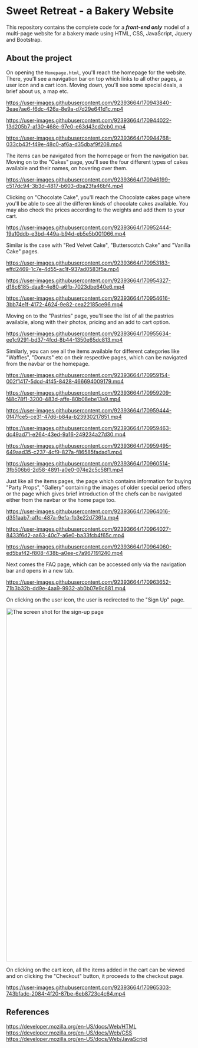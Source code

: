# Sweet Retreat - a Bakery Website
This repository contains the complete code for a ***front-end only*** model of a multi-page website for a bakery made using HTML, CSS, JavaScript, Jquery and Bootstrap.


## About the project

On opening the `Homepage.html`, you'll reach the homepage for the website. There, you'll see a navigation bar on top which links to all other pages, a 
user icon and a cart icon. Moving down, you'll see some special deals, a brief about us, a map etc.  

https://user-images.githubusercontent.com/92393664/170943840-3eae7ae6-f6dc-426a-8e9a-d7d29e641d1c.mp4  

https://user-images.githubusercontent.com/92393664/170944022-13d205b7-a130-468e-97e0-e63d43cd2cb0.mp4  

https://user-images.githubusercontent.com/92393664/170944768-033cb43f-f49e-48c0-af6a-d35dbaf9f208.mp4  
  
    
The items can be navigated from the homepage or from the navigation bar. 
Moving on to the "Cakes" page, you'll see the four different types of cakes available and their names, on hovering over them.  

https://user-images.githubusercontent.com/92393664/170946199-c517dc94-3b3d-4817-b603-dba23fa46bf4.mp4  


Clicking on "Chocolate Cake", you'll reach the Chocolate cakes page where you'll be able to see all the differen kinds of chocolate cakes available.
You may also check the prices according to the weights and add them to your cart.  

https://user-images.githubusercontent.com/92393664/170952444-19a10ddb-e3bd-449a-b94d-eb5e5b001066.mp4


Similar is the case with "Red Velvet Cake", "Butterscotch Cake" and "Vanilla Cake" pages.  

https://user-images.githubusercontent.com/92393664/170953183-effd2469-1c7e-4d55-ac1f-937ad0583f5a.mp4  

https://user-images.githubusercontent.com/92393664/170954327-d18c6185-daa8-4e80-a6fb-7023dbe640e6.mp4  

https://user-images.githubusercontent.com/92393664/170954616-3bb74e1f-4172-4624-9e82-cea22185ce96.mp4  


Moving on to the "Pastries" page, you'll see the list of all the pastries available, along with their photos, pricing and an add to cart option.  

https://user-images.githubusercontent.com/92393664/170955634-ee1c9291-bd37-4fcd-8b44-1350e65dc813.mp4  


Similarly, you can see all the items available for different categories like "Waffles", "Donuts" etc on their respective pages, which can be navigated from the navbar or the homepage.  

https://user-images.githubusercontent.com/92393664/170959154-002f1417-5dcd-4f45-8428-466694009179.mp4  

https://user-images.githubusercontent.com/92393664/170959209-f48c78f1-3200-483d-affe-80b08ebe13a9.mp4  

https://user-images.githubusercontent.com/92393664/170959444-0f47fce5-ce31-47d6-b84a-b23930217851.mp4  

https://user-images.githubusercontent.com/92393664/170959463-dc49ad71-e264-43ed-9a16-249234a27d30.mp4  

https://user-images.githubusercontent.com/92393664/170959495-649aad35-c237-4cf9-827a-f86585fadad1.mp4   

https://user-images.githubusercontent.com/92393664/170960514-3fb506b6-2d58-4891-a0e0-074e2c5c58f1.mp4  



Just like all the items pages, the page which contains information for buying "Party Props", "Gallery" containing the images of older special period offers or
the page which gives brief introduction of the chefs can be navigated either from the navbar or the home page too.  

https://user-images.githubusercontent.com/92393664/170964016-d351aab7-affc-487a-9efa-fb3e22d7361a.mp4  

https://user-images.githubusercontent.com/92393664/170964027-8433f6d2-aa63-40c7-a6e0-ba33fcb4f65c.mp4  

https://user-images.githubusercontent.com/92393664/170964060-ed5baf42-f808-438b-a0ee-c7a967191240.mp4  



Next comes the FAQ page, which can be accessed only via the navigation bar and opens in a new tab.  

https://user-images.githubusercontent.com/92393664/170963652-71b3b32b-dd9e-4aa9-9932-ab0b07e9c881.mp4



On clicking on the user icon, the user is redirected to the "Sign Up" page.  
  
<img width="960" alt="The screen shot for the sign-up page" src="https://user-images.githubusercontent.com/92393664/170964770-a06da800-80d3-415c-8a9e-9b5dac2b3ee7.png">  


On clicking on the cart icon, all the items added in the cart can be viewed and on clicking the "Checkout" button, it proceeds to the checkout page.  

https://user-images.githubusercontent.com/92393664/170965303-743bfadc-2084-4f20-87be-6eb8723c4c64.mp4



## References

https://developer.mozilla.org/en-US/docs/Web/HTML  
https://developer.mozilla.org/en-US/docs/Web/CSS  
https://developer.mozilla.org/en-US/docs/Web/JavaScript
